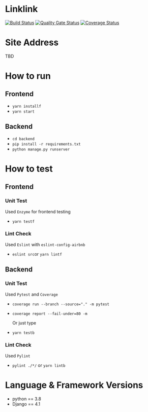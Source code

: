 # Linklink
[![Build Status](https://app.travis-ci.com/swsnu/swppfall2022-team9.svg?branch=main)](https://app.travis-ci.com/swsnu/swppfall2022-team9)
[![Quality Gate Status](https://sonarcloud.io/api/project_badges/measure?project=swsnu_swppfall2022-team9&metric=alert_status)](https://sonarcloud.io/dashboard?id=swsnu_swppfall2022-team9)
[![Coverage Status](https://coveralls.io/repos/github/swsnu/swppfall2022-team9/badge.svg?branch=main&kill_cache=1)](https://coveralls.io/github/swsnu/swppfall2022-team9?branch=main)

# Site Address
TBD

# How to run

## Frontend

- `yarn installf`
- `yarn start`

## Backend

- `cd backend`
- `pip install -r requirements.txt`
- `python manage.py runserver`

# How to test

## Frontend

### Unit Test

Used `Enzyme` for frontend testing

- `yarn testf`

### Lint Check

Used `Eslint` with `eslint-config-airbnb`

- `eslint src`or `yarn lintf`

## Backend

### Unit Test

Used `Pytest` and `Coverage`

- `coverage run --branch --source="." -m pytest`
- `coverage report --fail-under=80 -m`

  Or just type

- `yarn testb`

### Lint Check

Used `Pylint`

- `pylint ./*/` or `yarn lintb`

# Language & Framework Versions
- python == 3.8
- Django == 4.1
